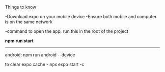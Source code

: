 Things to know

-Download expo on your mobile device
-Ensure both mobile and computer is on the same network

-command to open the app. run this in the root of the project

**npm run start**

------------------------------------------------------------------------------------------------
android: npm run android --device  

to clear expo cache -  npx expo start -c   
